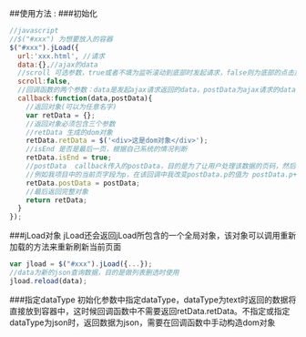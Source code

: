 ##使用方法 :
###初始化
```javascript
//javascript
//$("#xxx") 为想要放入的容器
$("#xxx").jLoad({
  url:'xxx.html', //请求
  data:{},//ajax的data
  //scroll 可选参数，true或者不填为监听滚动到底部时发起请求，false则为底部的点击加载更多发起请求
  scroll:false,
  //回调函数的两个参数：data是发起ajax请求返回的data，postData为ajax请求的data，也就是上一行的data
  callback:function(data,postData){
    //返回对象(可以为任意名字)
    var retData = {};
    //返回对象必须包含三个参数
    //retData 生成的dom对象
    retData.retData = $('<div>这是dom对象</div>');
    //isEnd 是否是最后一页，根据自己系统的情况判断
    retData.isEnd = true;
    //postData  callback传入的postData，目的是为了让用户处理该数据的页码，然后再丢给插件，下次请求时就是用该对象做查询
    //例如我项目中的当前页字段为p，在该回调中我改变postData.p的值为 postData.p++
    retData.postData = postData;
    //最后返回完整对象
    return retData;
  }
});
```
###jLoad对象
jLoad还会返回jLoad所包含的一个全局对象，该对象可以调用重新加载的方法来重新刷新当前页面
```javascript
var jload = $("#xxx").jLoad({...});
//data为新的json查询数据，目的是做列表删选时使用
jload.reload(data);
```

###指定dataType
初始化参数中指定dataType，dataType为text时返回的数据将直接放到容器中，这时候回调函数中不需要返回retData.retData。不指定或指定dataType为json时，返回数据为json，需要在回调函数中手动构造dom对象

